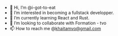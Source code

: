 - 👋 Hi, I’m @i-got-to-eat
- 👀 I’m interested in becoming a fullstack developper.
- 🌱 I’m currently learning React and Rust.
- 💞️ I’m looking to collaborate with Formation - tvo
- 📫 How to reach me @khaitamvo@gmail.com

<!---
i-got-to-eat/i-got-to-eat is a ✨ special ✨ repository because its `README.md` (this file) appears on your GitHub profile.
You can click the Preview link to take a look at your changes.
--->
